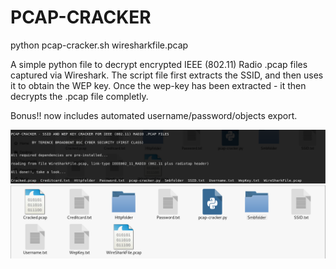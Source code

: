 # PCAP-CRACKER

python pcap-cracker.sh wiresharkfile.pcap

A simple python file to decrypt encrypted IEEE (802.11) Radio .pcap files captured via Wireshark.
The script file first extracts the SSID, and then uses it to obtain the WEP key.
Once the wep-key has been extracted - it then decrypts the .pcap file completly.

Bonus!! now includes automated username/password/objects export.

![Screenshot1](Image1.PNG)
![Screenshot2](Image2.PNG)


